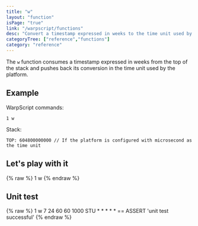 ```yaml
---
title: "w"
layout: "function"
isPage: "true"
link: "/warpscript/functions"
desc: "Convert a timestamp expressed in weeks to the time unit used by the platform"
categoryTree: ["reference","functions"]
category: "reference"
---
```

 

The `w` function consumes a timestamp expressed in weeks from the top of the stack and pushes back its conversion in the time unit used by the platform.

## Example ##

WarpScript commands:

    1 w

Stack: 

    TOP: 604800000000 // If the platform is configured with microsecond as the time unit


## Let's play with it ##

{% raw %}
<warp10-warpscript-widget backend="{{backend}}"  exec-endpoint="{{execEndpoint}}">1 w
</warp10-warpscript-widget>
{% endraw %}    


## Unit test ##

{% raw %}
<warp10-warpscript-widget backend="{{backend}}"  exec-endpoint="{{execEndpoint}}">1 w
7 24 60 60 1000 STU * * * * * == ASSERT
'unit test successful'
</warp10-warpscript-widget>
{% endraw %}        
